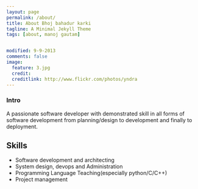 ```yaml
---
layout: page
permalink: /about/
title: About Bhoj bahadur karki
tagline: A Minimal Jekyll Theme
tags: [about, manoj gautam]


modified: 9-9-2013
comments: false
image:
  feature: 3.jpg
  credit: 
  creditlink: http://www.flickr.com/photos/yndra
---
```


### Intro
A passionate software developer with demonstrated skill in all forms of software development from planning/design to development and finally to deployment.



## Skills 
- Software development and architecting   
- System design, devops and Administration
- Programming Language Teaching(especially python/C/C++)  
- Project management    

